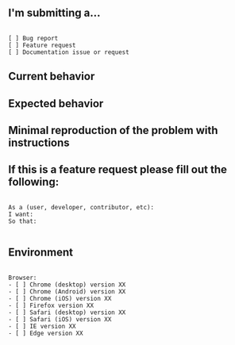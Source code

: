 <!--
PLEASE HELP US PROCESS GITHUB ISSUES FASTER BY PROVIDING THE FOLLOWING INFORMATION.
ISSUES MISSING IMPORTANT INFORMATION MAY BE CLOSED WITHOUT INVESTIGATION.
-->

## I'm submitting a...
<pre><code>
[ ] Bug report  <!-- Please search GitHub for a similar issue or PR before submitting -->
[ ] Feature request
[ ] Documentation issue or request
</code></pre>

## Current behavior
<!-- Describe how the issue manifests. -->


## Expected behavior

## Minimal reproduction of the problem with instructions

## If this is a feature request please fill out the following:
<pre><code>
As a (user, developer, contributor, etc):
I want:
So that:
<!-- Describe the motivation or the concrete use case. -->
</code></pre>

## Environment
<pre><code>
Browser:
- [ ] Chrome (desktop) version XX
- [ ] Chrome (Android) version XX
- [ ] Chrome (iOS) version XX
- [ ] Firefox version XX
- [ ] Safari (desktop) version XX
- [ ] Safari (iOS) version XX
- [ ] IE version XX
- [ ] Edge version XX
</code></pre>
